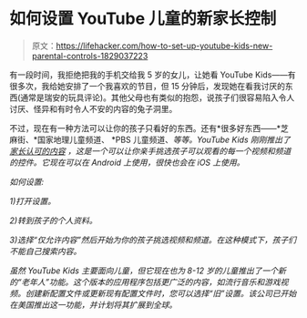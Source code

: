 # 如何设置 YouTube 儿童的新家长控制

> 原文：<https://lifehacker.com/how-to-set-up-youtube-kids-new-parental-controls-1829037223>

有一段时间，我拒绝把我的手机交给我 5 岁的女儿，让她看 YouTube Kids——有很多次，我给她安排了一个我喜欢的节目，但 15 分钟后，发现她在看我讨厌的东西(通常是瑞安的玩具评论)。其他父母也有类似的抱怨，说孩子们很容易陷入令人讨厌、怪异和有时令人不安的内容的兔子洞里。



不过，现在有一种方法可以让你的孩子只看好的东西。还有*很多好东西——*芝麻街、*国家地理儿童频道、 *PBS 儿童频道、*等等。YouTube Kids 刚刚推出了 [家长认可的内容](https://youtube.googleblog.com/2018/09/new-tools-for-parents-and-content-for.html) ，这是一个可以让你亲手挑选孩子可以观看的每一个视频和频道的控件。它现在可以在 Android 上使用，很快也会在 iOS 上使用。*

*如何设置:* 

*1)打开设置。*

*2)转到孩子的个人资料。*

*3)选择“仅允许内容”然后开始为你的孩子挑选视频和频道。在这种模式下，孩子们不能自己搜索内容。*

*虽然 YouTube Kids 主要面向儿童，但它现在也为 8-12 岁的儿童推出了一个新的“老年人”功能。这个版本的应用程序包括更广泛的内容，如流行音乐和游戏视频。创建新配置文件或更新现有配置文件时，您可以选择“旧”设置。该公司已开始在美国推出这一功能，并计划将其扩展到全球。*